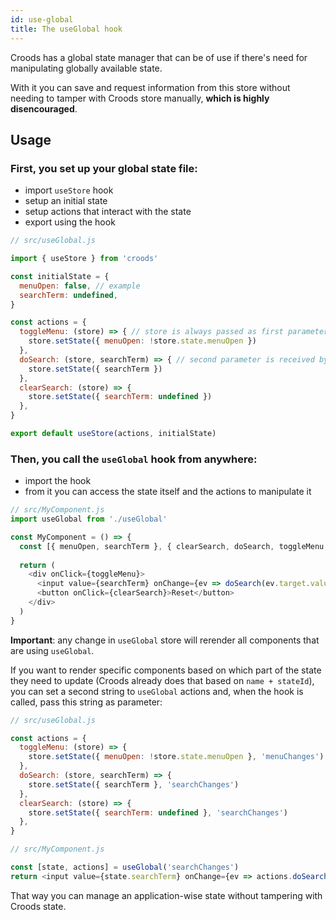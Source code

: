 ```yaml
---
id: use-global
title: The useGlobal hook
---
```


Croods has a global state manager that can be of use if there's need for manipulating globally available state. 

With it you can save and request information from this store without needing to tamper with Croods store manually, **which is highly disencouraged**.

## Usage

### First, you set up your global state file:

- import `useStore` hook
- setup an initial state
- setup actions that interact with the state
- export using the hook

```js
// src/useGlobal.js

import { useStore } from 'croods'

const initialState = {
  menuOpen: false, // example
  searchTerm: undefined,
}

const actions = {
  toggleMenu: (store) => { // store is always passed as first parameter
    store.setState({ menuOpen: !store.state.menuOpen })
  },
  doSearch: (store, searchTerm) => { // second parameter is received by useGlobal hook
    store.setState({ searchTerm })
  },
  clearSearch: (store) => {
    store.setState({ searchTerm: undefined })
  },
}

export default useStore(actions, initialState)
```

### Then, you call the `useGlobal` hook from anywhere:

- import the hook
- from it you can access the state itself and the actions to manipulate it

```js
// src/MyComponent.js
import useGlobal from './useGlobal'

const MyComponent = () => {
  const [{ menuOpen, searchTerm }, { clearSearch, doSearch, toggleMenu }] = useGlobal()
  
  return (
    <div onClick={toggleMenu}>
      <input value={searchTerm} onChange={ev => doSearch(ev.target.value)} />
      <button onClick={clearSearch}>Reset</button>
    </div>
  )
}
```

**Important**: any change in `useGlobal` store will rerender all components that are using `useGlobal`.

If you want to render specific components based on which part of the state they need to update (Croods already does that based on `name + stateId`), you can set a second string to `useGlobal` actions and, when the hook is called, pass this string as parameter:

```js
// src/useGlobal.js

const actions = {
  toggleMenu: (store) => {
    store.setState({ menuOpen: !store.state.menuOpen }, 'menuChanges')
  },
  doSearch: (store, searchTerm) => {
    store.setState({ searchTerm }, 'searchChanges')
  },
  clearSearch: (store) => {
    store.setState({ searchTerm: undefined }, 'searchChanges')
  },
}
```

```js
// src/MyComponent.js

const [state, actions] = useGlobal('searchChanges')
return <input value={state.searchTerm} onChange={ev => actions.doSearch(ev.target.value)} />
```

That way you can manage an application-wise state without tampering with Croods state.